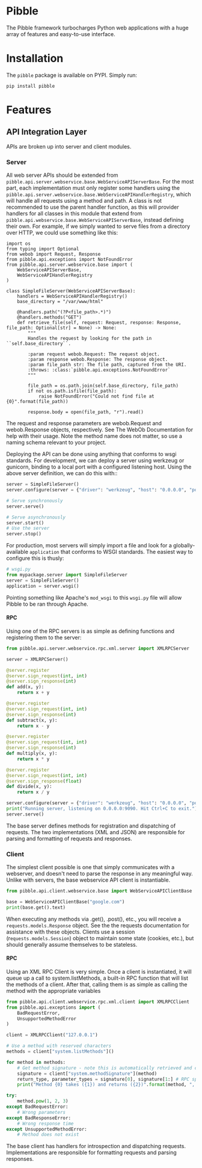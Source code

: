 # Pibble

The Pibble framework turbocharges Python web applications with a huge array of features and easy-to-use interface.

# Installation

The `pibble` package is available on PYPI. Simply run:

```
pip install pibble
```
# Features
## API Integration Layer

APIs are broken up into server and client modules.

### Server

All web server APIs should be extended from `pibble.api.server.webservice.base.WebServiceAPIServerBase`. For the most part, each implementation must only register some handlers using the `pibble.api.server.webservice.base.WebServiceAPIHandlerRegistry`, which will handle all requests using a method and path. A class is not recommended to use the parent handler function, as this will provider handlers for all classes in this module that extend from `pibble.api.webservice.base.WebServiceAPIServerBase`, instead defining their own. For example, if we simply wanted to serve files from a directory over HTTP, we could use something like this:

```python3
import os
from typing import Optional
from webob import Request, Response
from pibble.api.exceptions import NotFoundError
from pibble.api.server.webservice.base import (
    WebServiceAPIServerBase,
    WebServiceAPIHandlerRegistry
)

class SimpleFileServer(WebServiceAPIServerBase):
    handlers = WebServiceAPIHandlerRegistry()
    base_directory = "/var/www/html"

    @handlers.path("(?P<file_path>.*)")
    @handlers.methods("GET")
    def retrieve_file(self, request: Request, response: Response, file_path: Optional[str] = None) -> None:
        """
        Handles the request by looking for the path in ``self.base_directory``.
  
        :param request webob.Request: The request object.
        :param response webob.Response: The response object.
        :param file_path str: The file path, captured from the URI.
        :throws: :class:`pibble.api.exceptions.NotFoundError`
        """
  
        file_path = os.path.join(self.base_directory, file_path)
        if not os.path.isfile(file_path):
            raise NotFoundError("Could not find file at {0}".format(file_path))
  
        response.body = open(file_path, "r").read()
```

The request and response parameters are webob.Request and webob.Response objects, respectively. See The WebOb Documentation for help with their usage. Note the method name does not matter, so use a naming schema relevant to your project.

Deploying the API can be done using anything that conforms to wsgi standards. For development, we can deploy a server using werkzeug or gunicorn, binding to a local port with a configured listening host. Using the above server definition, we can do this with::

```python
server = SimpleFileServer()
server.configure(server = {"driver": "werkzeug", "host": "0.0.0.0", "port": 9090})

# Serve synchronously
server.serve()

# Serve asynchronously
server.start()
# Use the server
server.stop()
```

For production, most servers will simply import a file and look for a globally-available `application` that conforms to WSGI standards. The easiest way to configure this is thusly:

```python
# wsgi.py
from mypackage.server import SimpleFileServer
server = SimpleFileServer()
application = server.wsgi()
```

Pointing something like Apache's `mod_wsgi` to this `wsgi.py` file will allow Pibble to be ran through Apache.

#### RPC

Using one of the RPC servers is as simple as defining functions and registering them to the server:

```python
from pibble.api.server.webservice.rpc.xml.server import XMLRPCServer

server = XMLRPCServer()

@server.register
@server.sign_request(int, int)
@server.sign_response(int)
def add(x, y):
    return x + y

@server.register
@server.sign_request(int, int)
@server.sign_response(int)
def subtract(x, y):
    return x - y

@server.register
@server.sign_request(int, int)
@server.sign_response(int)
def multiply(x, y):
    return x * y

@server.register
@server.sign_request(int, int)
@server.sign_response(float)
def divide(x, y):
    return x / y

server.configure(server = {"driver": "werkzeug", "host": "0.0.0.0", "port": 9090})
print("Running server, listening on 0.0.0.0:9090. Hit Ctrl+C to exit.")
server.serve()
```

The base server defines methods for registration and dispatching of requests. The two implementations (XML and JSON) are responsible for parsing and formatting of requests and responses.

### Client

The simplest client possible is one that simply communicates with a webserver, and doesn't need to parse the response in any meaningful way. Unlike with servers, the base webservice API client is instantiable.

```python
from pibble.api.client.webservice.base import WebServiceAPIClientBase

base = WebServiceAPIClientBase("google.com")
print(base.get().text)
```
When executing any methods via .get(), .post(), etc., you will receive a `requests.models.Response` object. See the the requests documentation for assistance with these objects. Clients use a session (r`equests.models.Session`) object to maintain some state (cookies, etc.), but should generally assume themselves to be stateless.

#### RPC

Using an XML RPC Client is very simple. Once a client is instantiated, it will queue up a call to system.listMethods, a built-in RPC function that will list the methods of a client. After that, calling them is as simple as calling the method with the appropriate variables

```python
from pibble.api.client.webservice.rpc.xml.client import XMLRPCClient
from pibble.api.exceptions import (
    BadRequestError,
    UnsupportedMethodError
)

client = XMLRPCClient("127.0.0.1")

# Use a method with reserved characters
methods = client["system.listMethods"]()

for method in methods:
    # Get method signature - note this is automatically retrieved and checked when calling any function, but you can retrieve it for yourself if you need to.
    signature = client["system.methodSignature"](method)
    return_type, parameter_types = signature[0], signature[1:] # RPC specification
    print("Method {0} takes ({1}) and returns ({2})".format(method, ", ".join(parameter_types), return_type))

try:
    method.pow(1, 2, 3)
except BadRequestError:
    # Wrong parameters
except BadResponseError:
    # Wrong response time
except UnsupportedMethodError:
    # Method does not exist
```

The base client has handlers for introspection and dispatching requests. Implementations are responsible for formatting requests and parsing responses.

